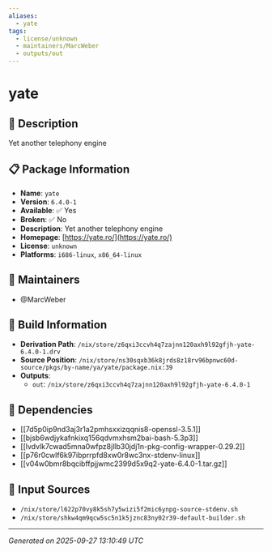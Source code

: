 ```yaml
---
aliases:
  - yate
tags:
  - license/unknown
  - maintainers/MarcWeber
  - outputs/out
---
```


# yate

## 📝 Description

Yet another telephony engine

## 📋 Package Information

- **Name**: `yate`
- **Version**: `6.4.0-1`
- **Available**: ✅ Yes
- **Broken**: ✅ No
- **Description**: Yet another telephony engine
- **Homepage**: [https://yate.ro/](https://yate.ro/)
- **License**: `unknown`
- **Platforms**: `i686-linux`, `x86_64-linux`
## 👥 Maintainers

- @MarcWeber


## 🔧 Build Information

- **Derivation Path**: `/nix/store/z6qxi3ccvh4q7zajnn120axh9l92gfjh-yate-6.4.0-1.drv`
- **Source Position**: `/nix/store/ns30sqxb36k8jrds8z18rv96bpnwc60d-source/pkgs/by-name/ya/yate/package.nix:39`
- **Outputs**:
  - `out`:  `/nix/store/z6qxi3ccvh4q7zajnn120axh9l92gfjh-yate-6.4.0-1`

## 🔗 Dependencies

- [[7d5p0ip9nd3aj3r1a2pmhsxxizqqnis8-openssl-3.5.1]]
- [[bjsb6wdjykafnkixq156qdvmxhsm2bai-bash-5.3p3]]
- [[lvdvlk7cwad5mna0wfpz8jllb30jdj1n-pkg-config-wrapper-0.29.2]]
- [[p76r0cwlf6k97ibprrpfd8xw0r8wc3nx-stdenv-linux]]
- [[v04w0bmr8bqcibffpjjwmc2399d5x9q2-yate-6.4.0-1.tar.gz]]

## 📁 Input Sources

- `/nix/store/l622p70vy8k5sh7y5wizi5f2mic6ynpg-source-stdenv.sh`
- `/nix/store/shkw4qm9qcw5sc5n1k5jznc83ny02r39-default-builder.sh`

---
*Generated on 2025-09-27 13:10:49 UTC*
